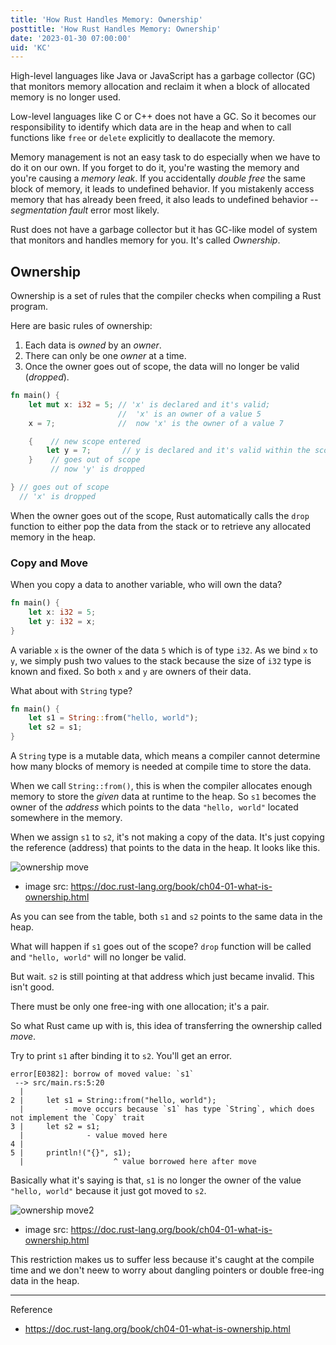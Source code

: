```yaml
---
title: 'How Rust Handles Memory: Ownership'
posttitle: 'How Rust Handles Memory: Ownership'
date: '2023-01-30 07:00:00'
uid: 'KC'
---
```


High-level languages like Java or JavaScript has a garbage collector (GC) that monitors memory allocation and reclaim it when a block of allocated memory is no longer used.

Low-level languages like C or C++ does not have a GC. So it becomes our responsibility to identify which data are in the heap and when to call functions like `free` or `delete` explicitly to deallacote the memory.

Memory management is not an easy task to do especially when we have to do it on our own. If you forget to do it, you're wasting the memory and you're causing a _memory leak_. If you accidentally _double free_ the same block of memory, it leads to undefined behavior. If you mistakenly access memory that has already been freed, it also leads to undefined behavior -- _segmentation fault_ error most likely.

Rust does not have a garbage collector but it has GC-like model of system that monitors and handles memory for you. It's called _Ownership_.

## Ownership

Ownership is a set of rules that the compiler checks when compiling a Rust program.

Here are basic rules of ownership:

1. Each data is _owned_ by an _owner_.
2. There can only be one _owner_ at a time.
3. Once the owner goes out of scope, the data will no longer be valid (_dropped_).

```rust
fn main() {
    let mut x: i32 = 5; // 'x' is declared and it's valid;
                        //  'x' is an owner of a value 5
    x = 7;              //  now 'x' is the owner of a value 7

    {    // new scope entered
        let y = 7;       // y is declared and it's valid within the scope
    }    // goes out of scope
         // now 'y' is dropped

} // goes out of scope
  // 'x' is dropped
```

When the owner goes out of the scope, Rust automatically calls the `drop` function to either pop the data from the stack or to retrieve any allocated memory in the heap.

### Copy and Move

When you copy a data to another variable, who will own the data?

```rust
fn main() {
    let x: i32 = 5;
    let y: i32 = x;
}
```

A variable `x` is the owner of the data `5` which is of type `i32`. As we bind `x` to `y`, we simply push two values to the stack because the size of `i32` type is known and fixed. So both `x` and `y` are owners of their data.

What about with `String` type?

```rust
fn main() {
    let s1 = String::from("hello, world");
    let s2 = s1;
}
```

A `String` type is a mutable data, which means a compiler cannot determine how many blocks of memory is needed at compile time to store the data.

When we call `String::from()`, this is when the compiler allocates enough memory to store the _given_ data at runtime to the heap. So `s1` becomes the owner of the _address_ which points to the data `"hello, world"` located somewhere in the memory.

When we assign `s1` to `s2`, it's not making a copy of the data. It's just copying the reference (address) that points to the data in the heap. It looks like this.

![ownership move](/images/posts/dev/rust/ownership/move.svg)

-   image src: https://doc.rust-lang.org/book/ch04-01-what-is-ownership.html

As you can see from the table, both `s1` and `s2` points to the same data in the heap.

What will happen if `s1` goes out of the scope? `drop` function will be called and `"hello, world"` will no longer be valid.

But wait. `s2` is still pointing at that address which just became invalid. This isn't good.

There must be only one free-ing with one allocation; it's a pair.

So what Rust came up with is, this idea of transferring the ownership called _move_.

Try to print `s1` after binding it to `s2`. You'll get an error.

```text
error[E0382]: borrow of moved value: `s1`
 --> src/main.rs:5:20
  |
2 |     let s1 = String::from("hello, world");
  |         - move occurs because `s1` has type `String`, which does not implement the `Copy` trait
3 |     let s2 = s1;
  |              - value moved here
4 |
5 |     println!("{}", s1);
  |                    ^ value borrowed here after move
```

Basically what it's saying is that, `s1` is no longer the owner of the value `"hello, world"` because it just got moved to `s2`.

![ownership move2](/images/posts/dev/rust/ownership/move2.svg)

-   image src: https://doc.rust-lang.org/book/ch04-01-what-is-ownership.html

This restriction makes us to suffer less because it's caught at the compile time and we don't neew to worry about dangling pointers or double free-ing data in the heap.

---

Reference

-   https://doc.rust-lang.org/book/ch04-01-what-is-ownership.html

